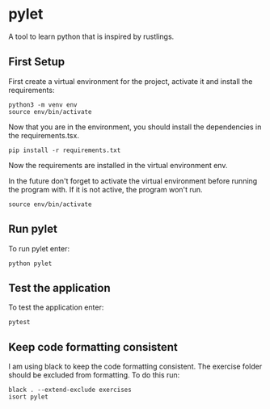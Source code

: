 # pylet

A tool to learn python that is inspired by rustlings.

## First Setup

First create a virtual environment for the project, activate it and install the requirements:

```
python3 -m venv env
source env/bin/activate
```

Now that you are in the environment, you should install the dependencies in the requirements.tsx.

```
pip install -r requirements.txt
```

Now the requirements are installed in the virtual environment env.

In the future don't forget to activate the virtual environment before running the program with. If it is not active, the program won't run.

```
source env/bin/activate
```

## Run pylet

To run pylet enter:

```
python pylet
```

## Test the application

To test the application enter:

```
pytest
```

## Keep code formatting consistent

I am using black to keep the code formatting consistent.
The exercise folder should be excluded from formatting.
To do this run:

```
black . --extend-exclude exercises
isort pylet
```

